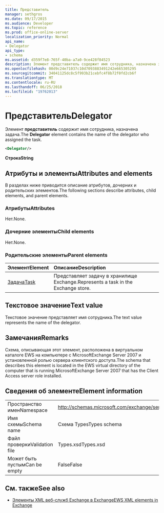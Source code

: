 ```yaml
---
title: Представитель
manager: sethgros
ms.date: 09/17/2015
ms.audience: Developer
ms.topic: reference
ms.prod: office-online-server
localization_priority: Normal
api_name:
- Delegator
api_type:
- schema
ms.assetid: d359f7e8-765f-40ba-a7a0-9ce428f84523
description: Элемент представитель содержит имя сотрудника, назначена задача.
ms.openlocfilehash: 00d9c24e71037c10d7093883491242e665305295
ms.sourcegitcommit: 34041125dc8c5f993b21cebfc4f8b72f0fd2cb6f
ms.translationtype: MT
ms.contentlocale: ru-RU
ms.lasthandoff: 06/25/2018
ms.locfileid: "19762013"
---
```

# <a name="delegator"></a><span data-ttu-id="eb3d7-103">Представитель</span><span class="sxs-lookup"><span data-stu-id="eb3d7-103">Delegator</span></span>

<span data-ttu-id="eb3d7-104">Элемент **представитель** содержит имя сотрудника, назначена задача.</span><span class="sxs-lookup"><span data-stu-id="eb3d7-104">The **Delegator** element contains the name of the delegator who assigned the task.</span></span> 
  
```xml
<Delegator/>
```

<span data-ttu-id="eb3d7-105">**Строка**</span><span class="sxs-lookup"><span data-stu-id="eb3d7-105">**String**</span></span>

## <a name="attributes-and-elements"></a><span data-ttu-id="eb3d7-106">Атрибуты и элементы</span><span class="sxs-lookup"><span data-stu-id="eb3d7-106">Attributes and elements</span></span>

<span data-ttu-id="eb3d7-107">В разделах ниже приводится описание атрибутов, дочерних и родительских элементов.</span><span class="sxs-lookup"><span data-stu-id="eb3d7-107">The following sections describe attributes, child elements, and parent elements.</span></span>
  
### <a name="attributes"></a><span data-ttu-id="eb3d7-108">Атрибуты</span><span class="sxs-lookup"><span data-stu-id="eb3d7-108">Attributes</span></span>

<span data-ttu-id="eb3d7-109">Нет.</span><span class="sxs-lookup"><span data-stu-id="eb3d7-109">None.</span></span>
  
### <a name="child-elements"></a><span data-ttu-id="eb3d7-110">Дочерние элементы</span><span class="sxs-lookup"><span data-stu-id="eb3d7-110">Child elements</span></span>

<span data-ttu-id="eb3d7-111">Нет.</span><span class="sxs-lookup"><span data-stu-id="eb3d7-111">None.</span></span>
  
### <a name="parent-elements"></a><span data-ttu-id="eb3d7-112">Родительские элементы</span><span class="sxs-lookup"><span data-stu-id="eb3d7-112">Parent elements</span></span>

|<span data-ttu-id="eb3d7-113">**Элемент**</span><span class="sxs-lookup"><span data-stu-id="eb3d7-113">**Element**</span></span>|<span data-ttu-id="eb3d7-114">**Описание**</span><span class="sxs-lookup"><span data-stu-id="eb3d7-114">**Description**</span></span>|
|:-----|:-----|
|[<span data-ttu-id="eb3d7-115">Задача</span><span class="sxs-lookup"><span data-stu-id="eb3d7-115">Task</span></span>](task.md) <br/> |<span data-ttu-id="eb3d7-116">Представляет задачу в хранилище Exchange.</span><span class="sxs-lookup"><span data-stu-id="eb3d7-116">Represents a task in the Exchange store.</span></span>  <br/> |
   
## <a name="text-value"></a><span data-ttu-id="eb3d7-117">Текстовое значение</span><span class="sxs-lookup"><span data-stu-id="eb3d7-117">Text value</span></span>

<span data-ttu-id="eb3d7-118">Текстовое значение представляет имя сотрудника.</span><span class="sxs-lookup"><span data-stu-id="eb3d7-118">The text value represents the name of the delegator.</span></span>
  
## <a name="remarks"></a><span data-ttu-id="eb3d7-119">Замечания</span><span class="sxs-lookup"><span data-stu-id="eb3d7-119">Remarks</span></span>

<span data-ttu-id="eb3d7-120">Схема, описывающая этот элемент, расположена в виртуальном каталоге EWS на компьютере с MicrosoftExchange Server 2007 и установленной ролью сервера клиентского доступа.</span><span class="sxs-lookup"><span data-stu-id="eb3d7-120">The schema that describes this element is located in the EWS virtual directory of the computer that is running MicrosoftExchange Server 2007 that has the Client Access server role installed.</span></span>
  
## <a name="element-information"></a><span data-ttu-id="eb3d7-121">Сведения об элементе</span><span class="sxs-lookup"><span data-stu-id="eb3d7-121">Element information</span></span>

|||
|:-----|:-----|
|<span data-ttu-id="eb3d7-122">Пространство имен</span><span class="sxs-lookup"><span data-stu-id="eb3d7-122">Namespace</span></span>  <br/> |http://schemas.microsoft.com/exchange/services/2006/types  <br/> |
|<span data-ttu-id="eb3d7-123">Имя схемы</span><span class="sxs-lookup"><span data-stu-id="eb3d7-123">Schema name</span></span>  <br/> |<span data-ttu-id="eb3d7-124">Схема Types</span><span class="sxs-lookup"><span data-stu-id="eb3d7-124">Types schema</span></span>  <br/> |
|<span data-ttu-id="eb3d7-125">Файл проверки</span><span class="sxs-lookup"><span data-stu-id="eb3d7-125">Validation file</span></span>  <br/> |<span data-ttu-id="eb3d7-126">Types.xsd</span><span class="sxs-lookup"><span data-stu-id="eb3d7-126">Types.xsd</span></span>  <br/> |
|<span data-ttu-id="eb3d7-127">Может быть пустым</span><span class="sxs-lookup"><span data-stu-id="eb3d7-127">Can be empty</span></span>  <br/> |<span data-ttu-id="eb3d7-128">False</span><span class="sxs-lookup"><span data-stu-id="eb3d7-128">False</span></span>  <br/> |
   
## <a name="see-also"></a><span data-ttu-id="eb3d7-129">См. также</span><span class="sxs-lookup"><span data-stu-id="eb3d7-129">See also</span></span>

- [<span data-ttu-id="eb3d7-130">Элементы XML веб-служб Exchange в Exchange</span><span class="sxs-lookup"><span data-stu-id="eb3d7-130">EWS XML elements in Exchange</span></span>](ews-xml-elements-in-exchange.md)


